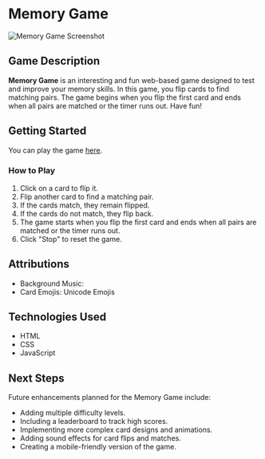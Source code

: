 # Memory Game

![Memory Game Screenshot](https://i.imgur.com/f0GMAhR.png)

## Game Description

**Memory Game** is an interesting and fun web-based game designed to test and improve your memory skills. In this game, you flip cards to find matching pairs. The game begins when you flip the first card and ends when all pairs are matched or the timer runs out. Have fun!

## Getting Started

You can play the game [here]().

### How to Play
1. Click on a card to flip it.
2. Flip another card to find a matching pair.
3. If the cards match, they remain flipped.
4. If the cards do not match, they flip back.
5. The game starts when you flip the first card and ends when all pairs are matched or the timer runs out.
6. Click "Stop" to reset the game.



## Attributions

- Background Music: []()
- Card Emojis: Unicode Emojis


## Technologies Used

- HTML
- CSS
- JavaScript

## Next Steps

Future enhancements planned for the Memory Game include:
- Adding multiple difficulty levels.
- Including a leaderboard to track high scores.
- Implementing more complex card designs and animations.
- Adding sound effects for card flips and matches.
- Creating a mobile-friendly version of the game.

